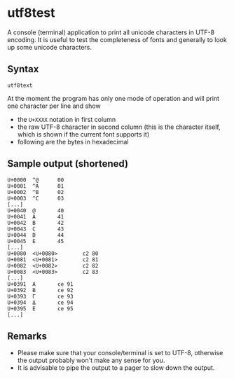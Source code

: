 # utf8test

A console (terminal) application to print all unicode characters in
UTF-8 encoding. It is useful to test the completeness of fonts and
generally to look up some unicode characters.

## Syntax

```
utf8text
```

At the moment the program has only one mode of operation and will print
one character per line and show

* the `U+XXXX` notation in first column
* the raw UTF-8 character in second column (this is the character itself,
	which is shown if the current font supports it)
* following are the bytes in hexadecimal

## Sample output (shortened)

```
U+0000  ^@      00
U+0001  ^A      01
U+0002  ^B      02
U+0003  ^C      03
[...]
U+0040  @       40
U+0041  A       41
U+0042  B       42
U+0043  C       43
U+0044  D       44
U+0045  E       45
[...]
U+0080  <U+0080>        c2 80
U+0081  <U+0081>        c2 81
U+0082  <U+0082>        c2 82
U+0083  <U+0083>        c2 83
[...]
U+0391  Α       ce 91
U+0392  Β       ce 92
U+0393  Γ       ce 93
U+0394  Δ       ce 94
U+0395  Ε       ce 95
[...]
```

## Remarks

* Please make sure that your console/terminal is set to UTF-8, otherwise
the output probably won't make any sense for you.
* It is advisable to pipe the output to a pager to slow down the output.
